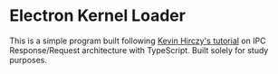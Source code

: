 # Electron Kernel Loader

This is a simple program built following [Kevin Hirczy's tutorial](https://blog.logrocket.com/electron-ipc-response-request-architecture-with-typescript/) on IPC Response/Request architecture with TypeScript. Built solely for study purposes.
